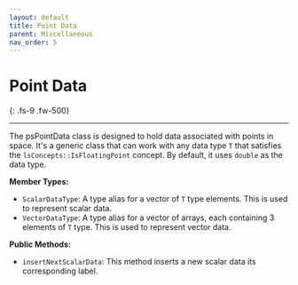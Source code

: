 ```yaml
---
layout: default
title: Point Data
parent: Miscellaneous
nav_order: 5
---
```


# Point Data
{: .fs-9 .fw-500}

---

The psPointData class is designed to hold data associated with points in space. It's a generic class that can work with any data type `T` that satisfies the `lsConcepts::IsFloatingPoint` concept. By default, it uses `double` as the data type.

__Member Types:__

* `ScalarDataType`: A type alias for a vector of `T` type elements. This is used to represent scalar data.
* `VectorDataType`: A type alias for a vector of arrays, each containing 3 elements of `T` type. This is used to represent vector data.

__Public Methods:__

* `insertNextScalarData`: This method inserts a new scalar data its corresponding label.